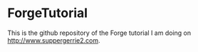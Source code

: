 # ForgeTutorial
This is the github repository of the Forge tutorial I am doing on http://www.suppergerrie2.com.

